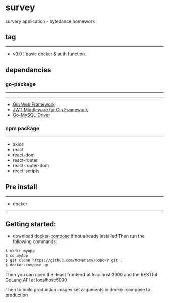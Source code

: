 # survey
survery application - bytedance homework

## tag
-----
* v0.0 : basic docker & auth function. 

## dependancies

### go-package
---------
***
* [Gin Web Framework](https://github.com/gin-gonic/gin)
* [JWT Middleware for Gin Framework](https://github.com/appleboy/gin-jwt)
* [Go-MySQL-Driver](https://github.com/go-sql-driver/mysql)

### npm package
---------
* axios
* react
* react-dom
* react-router
* react-router-dom
* react-scripts

## Pre install
-----------
* docker

***

## Getting started:
* download [docker-compose](https://docs.docker.com/compose/install/) if not already installed
Then run the following commands:

```bash
$ mkdir myApp
$ cd myApp
$ git clone https://github.com/McMenemy/GoDoRP.git .
$ docker-compose up

```
Then you can open the React frontend at localhost:3000 and the RESTful GoLang API at localhost:5000

Then to build production images set arguments in docker-compose to production
